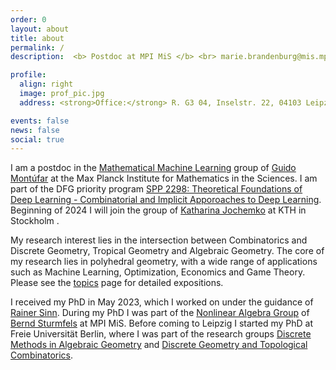 ```yaml
---
order: 0
layout: about
title: about
permalink: /
description:  <b> Postdoc at MPI MiS </b> <br> marie.brandenburg@mis.mpg.de | <a href="assets/pdf/CV.pdf">CV</a>

profile:
  align: right
  image: prof_pic.jpg
  address: <strong>Office:</strong> R. G3 04, Inselstr. 22, 04103 Leipzig

events: false
news: false
social: true
---
```



I am a postdoc in the [Mathematical Machine Learning](https://www.mis.mpg.de/montufar/index.html) group of [Guido Montúfar](https://personal-homepages.mis.mpg.de/montufar/) at the Max Planck Institute for Mathematics in the Sciences. I am part of the DFG priority program [SPP 2298: Theoretical Foundations of Deep Learning - Combinatorial and Implicit Apporoaches to Deep Learning](https://www.foundationsofdl.de). Beginning of 2024 I will join the group of [Katharina Jochemko](https://people.kth.se/~jochemko/) at KTH in Stockholm .

My research interest lies in the intersection between Combinatorics and Discrete Geometry, Tropical Geometry and Algebraic Geometry. The core of my research lies in polyhedral geometry, with a wide range of applications such as Machine Learning, Optimization, Economics and Game Theory. Please see the [topics](/topics/) page for detailed expositions.

I received my PhD in May 2023, which I worked on under the guidance of [Rainer Sinn](http://www.math.uni-leipzig.de/~sinn/index_en.html). During my PhD I was part of the [Nonlinear Algebra Group](https://www.mis.mpg.de/nlalg/research.html) of [Bernd Sturmfels](https://math.berkeley.edu/~bernd/) at MPI MiS.
 Before coming to Leipzig I started my PhD at Freie Universität Berlin, where I was part of the research groups [Discrete Methods in Algebraic Geometry](http://www.mi.fu-berlin.de/math/groups/ag-diskret-algebra-geom/index.html) and [Discrete Geometry and Topological Combinatorics](https://www.mi.fu-berlin.de/en/math/groups/discgeom/index.html).
